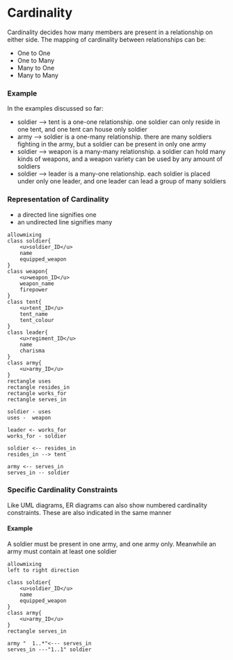 # Cardinality
Cardinality decides how many members are present in a relationship on either side. The mapping of cardinality between relationships can be:

* One to One
* One to Many
* Many to One
* Many to Many

### Example
In the examples discussed so far:

* soldier --> tent is a one-one relationship. one soldier can only reside in one tent, and one tent can house only soldier
* army --> soldier is a one-many relationship. there are many soldiers fighting in the army, but a soldier can be present in only one army
* soldier --> weapon is a many-many relationship. a soldier can hold many kinds of weapons, and a weapon variety can be used by any amount of soldiers
* soldier --> leader is a many-one relationship. each soldier is placed under only one leader, and one leader can lead a group of many soldiers

### Representation of Cardinality
* a directed line signifies one
* an undirected line signifies many

```plantuml
allowmixing
class soldier{
	<u>soldier_ID</u>
	name
	equipped_weapon
}
class weapon{
	<u>weapon_ID</u>
	weapon_name
	firepower
}
class tent{
	<u>tent_ID</u>
	tent_name
	tent_colour
}
class leader{
	<u>regiment_ID</u>
	name
	charisma
}
class army{
	<u>army_ID</u>
}
rectangle uses
rectangle resides_in
rectangle works_for
rectangle serves_in

soldier - uses 
uses -  weapon

leader <- works_for
works_for - soldier

soldier <-- resides_in
resides_in --> tent

army <-- serves_in
serves_in -- soldier

```

### Specific Cardinality Constraints
Like UML diagrams, ER diagrams can also show numbered cardinality constraints. These are also indicated in the same manner

#### Example
A soldier must be present in one army, and one army only. Meanwhile an army must contain at least one soldier

```plantuml
allowmixing
left to right direction 

class soldier{
	<u>soldier_ID</u>
	name
	equipped_weapon
}
class army{
	<u>army_ID</u>
}
rectangle serves_in

army "  1..*"<--- serves_in
serves_in ---"1..1" soldier

```

